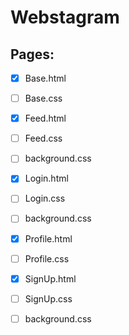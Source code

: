 # Webstagram
## Pages:

- [x] Base.html
- [ ] Base.css
- [x] Feed.html
- [ ] Feed.css
- [ ] background.css
- [x] Login.html
- [ ] Login.css
- [ ] background.css
- [x] Profile.html
- [ ] Profile.css
- [x] SignUp.html
- [ ] SignUp.css
- [ ] background.css




